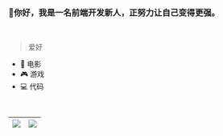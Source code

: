 ### 👋你好，我是一名前端开发新人，正努力让自己变得更强。

<br/>

> 爱好
- 🎥 电影
- 🎮 游戏
- 💻 代码

<br/>

| <a href="https://github.com/anuraghazra/github-readme-stats"><img align="center" src="https://github-readme-stats.vercel.app/api?username=Turing-bot&show_icons=true&include_all_commits=true&theme=default&hide_border=true" /></a> | <a href="https://github.com/anuraghazra/github-readme-stats"><img align="center" src="https://github-readme-stats.vercel.app/api/top-langs/?username=Turing-bot&layout=compact&theme=default&hide_border=true" /></a> |
| ------------- | ------------- |

<br/>

<!--START_SECTION:waka-->
<!--END_SECTION:waka-->
